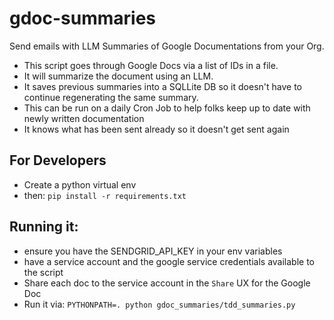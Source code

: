 # gdoc-summaries
Send emails with LLM Summaries of Google Documentations from your Org.

- This script goes through Google Docs via a list of IDs in a file.
- It will summarize the document using an LLM.
- It saves previous summaries into a SQLLite DB so it doesn't have to continue regenerating the same summary.
- This can be run on a daily Cron Job to help folks keep up to date with newly written documentation
- It knows what has been sent already so it doesn't get sent again


## For Developers
- Create a python virtual env
- then: `pip install -r requirements.txt`

## Running it:
- ensure you have the SENDGRID_API_KEY in your env variables
- have a service account and the google service credentials available to the script
- Share each doc to the service account in the `Share` UX for the Google Doc
- Run it via: `PYTHONPATH=. python gdoc_summaries/tdd_summaries.py`
